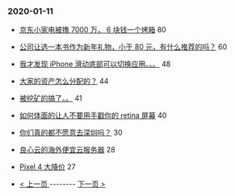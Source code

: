 ### 2020-01-11 
- [京东小家电被撸 7000 万， 6 块钱一个烤箱](https://www.v2ex.com/t/636990) 80
- [公司让选一本书作为新年礼物，小于 80 元，有什么推荐的吗？](https://www.v2ex.com/t/637075) 60
- [我才发现 iPhone 滑动底部可以切换应用。。。](https://www.v2ex.com/t/637085) 48
- [大家的资产怎么分配的？](https://www.v2ex.com/t/637077) 44
- [被挖矿的搞了。。](https://www.v2ex.com/t/637009) 41
- [如何体面的让人不要用手戳你的 retina 屏幕](https://www.v2ex.com/t/637038) 40
- [你们真的都不愿意去深圳吗？](https://www.v2ex.com/t/636987) 30
- [良心云的海外便宜云服务器](https://www.v2ex.com/t/637017) 28
- [Pixel 4 大降价](https://www.v2ex.com/t/636979) 27 

- [ < 上一页 ](https://github.com/able8/v2ex-hot-record/blob/master/2020-01-10.md) -------- [ 下一页 > ](https://github.com/able8/v2ex-hot-record/blob/master/2020-01-12.md)